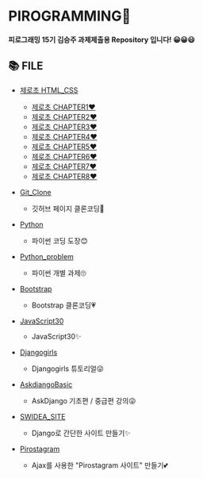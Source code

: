 # PIROGRAMMING🎉
 
#### 피로그래밍 15기 김승주 과제제출용 Repository 입니다! 😀😀😃  


## 📚 FILE
+ [제로초 HTML_CSS](https://github.com/piro15/KimSeungju/tree/master/%EC%A0%9C%EB%A1%9C%EC%B4%88%20HTML_CSS)  

  + [제로초 CHAPTER1❤](https://github.com/piro15/KimSeungju/tree/master/%EC%A0%9C%EB%A1%9C%EC%B4%88%20HTML_CSS/Chapter1) 
  + [제로초 CHAPTER2❤](https://github.com/piro15/KimSeungju/tree/master/%EC%A0%9C%EB%A1%9C%EC%B4%88%20HTML_CSS/Chapter2)
  + [제로초 CHAPTER3❤](https://github.com/piro15/KimSeungju/tree/master/%EC%A0%9C%EB%A1%9C%EC%B4%88%20HTML_CSS/Chapter3) 
  + [제로초 CHAPTER4❤](https://github.com/piro15/KimSeungju/tree/master/%EC%A0%9C%EB%A1%9C%EC%B4%88%20HTML_CSS/Chapter4) 
  + [제로초 CHAPTER5❤](https://github.com/piro15/KimSeungju/tree/master/%EC%A0%9C%EB%A1%9C%EC%B4%88%20HTML_CSS/Chapter5) 
  + [제로초 CHAPTER6❤](https://github.com/piro15/KimSeungju/tree/master/%EC%A0%9C%EB%A1%9C%EC%B4%88%20HTML_CSS/Chapter6) 
  + [제로초 CHAPTER7❤](https://github.com/piro15/KimSeungju/tree/master/%EC%A0%9C%EB%A1%9C%EC%B4%88%20HTML_CSS/Chapter7)
  + [제로초 CHAPTER8❤](https://github.com/piro15/KimSeungju/tree/master/%EC%A0%9C%EB%A1%9C%EC%B4%88%20HTML_CSS/Chapter8)  

+ [Git_Clone](https://github.com/piro15/KimSeungju/tree/master/Git_Clone)  

  + 깃허브 페이지 클론코딩🧡

+ [Python](https://github.com/piro15/KimSeungju/tree/master/Python) 
   + 파이썬 코딩 도장😊

+ [Python_problem](https://github.com/piro15/KimSeungju/tree/master/python_problem) 
   + 파이썬 개별 과제🙄

+ [Bootstrap](https://github.com/piro15/KimSeungju/tree/master/Bootstrap) 
   + Bootstrap 클론코딩💗
  
+ [JavaScript30](https://github.com/piro15/KimSeungju/tree/master/JavaScript30) 
   + JavaScript30✨

+ [Djangogirls](https://github.com/piro15/KimSeungju/tree/master/Djangogirls)  
   + Djangogirls 튜토리얼😜

+ [AskdjangoBasic](https://github.com/piro15/KimSeungju/tree/master/AskdjangoBasic)  
   + AskDjango 기초편 / 중급편 강의😜
   
+ [SWIDEA_SITE](https://github.com/piro15/KimSeungju/tree/master/SWIDEA_SITE) 
   + Django로 간단한 사이트 만들기✨
   
+ [Pirostagram](https://github.com/piro15/KimSeungju/tree/master/Piro15_Ajax_Pirostagram) 
   + Ajax를 사용한 "Pirostagram 사이트" 만들기💕

